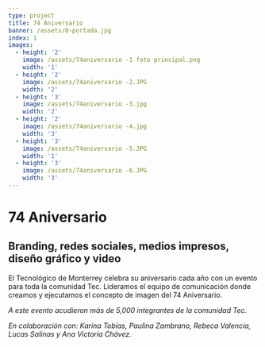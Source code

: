 ```yaml
---
type: project
title: 74 Aniversario
banner: /assets/0-portada.jpg
index: 1
images:
  - height: '2'
    image: /assets/74aniversario -1 foto principal.png
    width: '1'
  - height: '2'
    image: /assets/74aniversario -2.JPG
    width: '2'
  - height: '3'
    image: /assets/74aniversario -3.jpg
    width: '2'
  - height: '2'
    image: /assets/74aniversario -4.jpg
    width: '3'
  - height: '3'
    image: /assets/74aniversario -5.JPG
    width: '1'
  - height: '3'
    image: /assets/74aniversario -6.JPG
    width: '3'
---
```

# 74 Aniversario

## Branding, redes sociales, medios impresos, diseño gráfico y video

El Tecnológico de Monterrey celebra su aniversario cada año con un evento para toda la comunidad Tec. Lideramos el equipo de comunicación donde creamos y ejecutamos el concepto de imagen del 74 Aniversario.

_A este evento acudieron más de 5,000 integrantes de la comunidad Tec._

_En colaboración con: Karina Tobías, Paulina Zambrano, Rebeca Valencia, Lucas Salinas y Ana Victoria Chávez._
